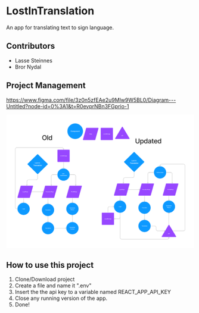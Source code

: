 # LostInTranslation
An app for translating text to sign language.

## Contributors
- Lasse Steinnes
- Bror Nydal

## Project Management
https://www.figma.com/file/3z0n5zfEAe2u9Mlw9W5BL0/Diagram---Untitled?node-id=0%3A1&t=R0evprNBn3FGprio-1

<b href="https://github.com/BrorNydal/LostInTranslation">
  <img src="https://github.com/BrorNydal/LostInTranslation/blob/main/lost-in-translation/assets/Figma.png">
</b>

## How to use this project
1. Clone/Download project
2. Create a file and name it ".env"
3. Insert the the api key to a variable named REACT_APP_API_KEY
4. Close any running version of the app.
5. Done!
